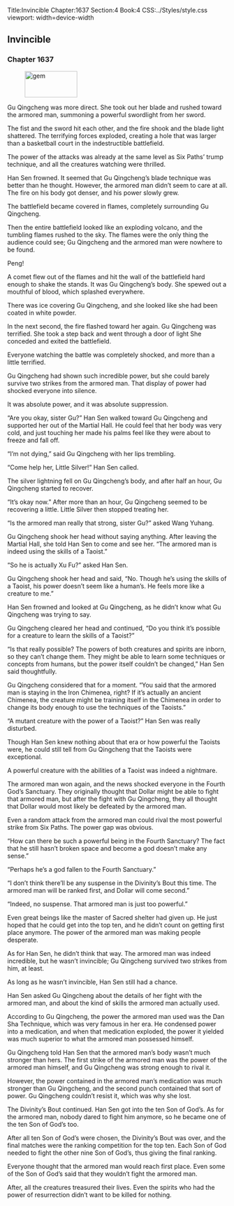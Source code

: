 Title:Invincible 
Chapter:1637 
Section:4 
Book:4 
CSS:../Styles/style.css 
viewport: width=device-width
  
## Invincible
### Chapter 1637
  
<figure>
	<img src="../Images/gem.gif" alt="gem" id="gem" width="120" height="60" />
</figure>
  

  
Gu Qingcheng was more direct. She took out her blade and rushed toward the armored man, summoning a powerful swordlight from her sword.

The fist and the sword hit each other, and the fire shook and the blade light shattered. The terrifying forces exploded, creating a hole that was larger than a basketball court in the indestructible battlefield.

The power of the attacks was already at the same level as Six Paths’ trump technique, and all the creatures watching were thrilled.

Han Sen frowned. It seemed that Gu Qingcheng’s blade technique was better than he thought. However, the armored man didn’t seem to care at all. The fire on his body got denser, and his power slowly grew.

The battlefield became covered in flames, completely surrounding Gu Qingcheng.

Then the entire battlefield looked like an exploding volcano, and the tumbling flames rushed to the sky. The flames were the only thing the audience could see; Gu Qingcheng and the armored man were nowhere to be found.

Peng!

A comet flew out of the flames and hit the wall of the battlefield hard enough to shake the stands. It was Gu Qingcheng’s body. She spewed out a mouthful of blood, which splashed everywhere.

There was ice covering Gu Qingcheng, and she looked like she had been coated in white powder.

In the next second, the fire flashed toward her again. Gu Qingcheng was terrified. She took a step back and went through a door of light She conceded and exited the battlefield.

Everyone watching the battle was completely shocked, and more than a little terrified.

Gu Qingcheng had shown such incredible power, but she could barely survive two strikes from the armored man. That display of power had shocked everyone into silence.

It was absolute power, and it was absolute suppression.

“Are you okay, sister Gu?” Han Sen walked toward Gu Qingcheng and supported her out of the Martial Hall. He could feel that her body was very cold, and just touching her made his palms feel like they were about to freeze and fall off.

“I’m not dying,” said Gu Qingcheng with her lips trembling.

“Come help her, Little Silver!” Han Sen called.

The silver lightning fell on Gu Qingcheng’s body, and after half an hour, Gu Qingcheng started to recover.

“It’s okay now.” After more than an hour, Gu Qingcheng seemed to be recovering a little. Little Silver then stopped treating her.

“Is the armored man really that strong, sister Gu?” asked Wang Yuhang.

Gu Qingcheng shook her head without saying anything. After leaving the Martial Hall, she told Han Sen to come and see her. “The armored man is indeed using the skills of a Taoist.”

“So he is actually Xu Fu?” asked Han Sen.

Gu Qingcheng shook her head and said, “No. Though he’s using the skills of a Taoist, his power doesn’t seem like a human’s. He feels more like a creature to me.”

Han Sen frowned and looked at Gu Qingcheng, as he didn’t know what Gu Qingcheng was trying to say.

Gu Qingcheng cleared her head and continued, “Do you think it’s possible for a creature to learn the skills of a Taoist?”

“Is that really possible? The powers of both creatures and spirits are inborn, so they can’t change them. They might be able to learn some techniques or concepts from humans, but the power itself couldn’t be changed,” Han Sen said thoughtfully.

Gu Qingcheng considered that for a moment. “You said that the armored man is staying in the Iron Chimenea, right? If it’s actually an ancient Chimenea, the creature might be training itself in the Chimenea in order to change its body enough to use the techniques of the Taoists.”

“A mutant creature with the power of a Taoist?” Han Sen was really disturbed.

Though Han Sen knew nothing about that era or how powerful the Taoists were, he could still tell from Gu Qingcheng that the Taoists were exceptional.

A powerful creature with the abilities of a Taoist was indeed a nightmare.

The armored man won again, and the news shocked everyone in the Fourth God’s Sanctuary. They originally thought that Dollar might be able to fight that armored man, but after the fight with Gu Qingcheng, they all thought that Dollar would most likely be defeated by the armored man.

Even a random attack from the armored man could rival the most powerful strike from Six Paths. The power gap was obvious.

“How can there be such a powerful being in the Fourth Sanctuary? The fact that he still hasn’t broken space and become a god doesn’t make any sense.”

“Perhaps he’s a god fallen to the Fourth Sanctuary.”

“I don’t think there’ll be any suspense in the Divinity’s Bout this time. The armored man will be ranked first, and Dollar will come second.”

“Indeed, no suspense. That armored man is just too powerful.”

Even great beings like the master of Sacred shelter had given up. He just hoped that he could get into the top ten, and he didn’t count on getting first place anymore. The power of the armored man was making people desperate.

As for Han Sen, he didn’t think that way. The armored man was indeed incredible, but he wasn’t invincible; Gu Qingcheng survived two strikes from him, at least.

As long as he wasn’t invincible, Han Sen still had a chance.

Han Sen asked Gu Qingcheng about the details of her fight with the armored man, and about the kind of skills the armored man actually used.

According to Gu Qingcheng, the power the armored man used was the Dan Sha Technique, which was very famous in her era. He condensed power into a medication, and when that medication exploded, the power it yielded was much superior to what the armored man possessed himself.

Gu Qingcheng told Han Sen that the armored man’s body wasn’t much stronger than hers. The first strike of the armored man was the power of the armored man himself, and Gu Qingcheng was strong enough to rival it.

However, the power contained in the armored man’s medication was much stronger than Gu Qingcheng, and the second punch contained that sort of power. Gu Qingcheng couldn’t resist it, which was why she lost.

The Divinity’s Bout continued. Han Sen got into the ten Son of God’s. As for the armored man, nobody dared to fight him anymore, so he became one of the ten Son of God’s too.

After all ten Son of God’s were chosen, the Divinity’s Bout was over, and the final matches were the ranking competition for the top ten. Each Son of God needed to fight the other nine Son of God’s, thus giving the final ranking.

Everyone thought that the armored man would reach first place. Even some of the Son of God’s said that they wouldn’t fight the armored man.

After, all the creatures treasured their lives. Even the spirits who had the power of resurrection didn’t want to be killed for nothing.